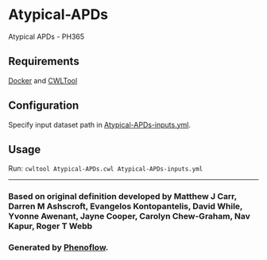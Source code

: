 # Atypical-APDs

Atypical APDs - PH365

## Requirements

[Docker](https://docs.docker.com/install/) and [CWLTool](https://github.com/common-workflow-language/cwltool#install)

## Configuration

Specify input dataset path in [Atypical-APDs-inputs.yml](Atypical-APDs-inputs.yml).

## Usage

Run: `cwltool Atypical-APDs.cwl Atypical-APDs-inputs.yml`

***

### Based on original definition developed by Matthew J Carr, Darren M Ashscroft, Evangelos Kontopantelis, David While, Yvonne Awenant, Jayne Cooper, Carolyn Chew-Graham, Nav Kapur, Roger T Webb
### Generated by [Phenoflow](https://kclhi.org/phenoflow).
